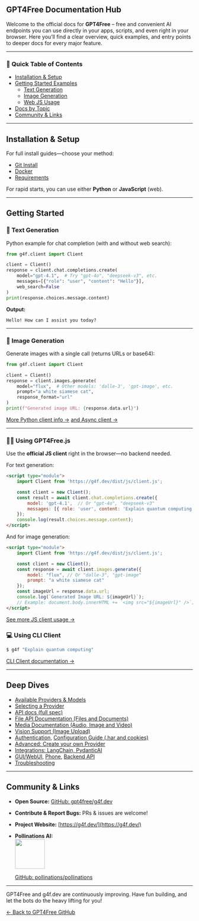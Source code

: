 ## GPT4Free Documentation Hub

Welcome to the official docs for **GPT4Free** – free and convenient AI endpoints you can use directly in your apps, scripts, and even right in your browser. Here you’ll find a clear overview, quick examples, and entry points to deeper docs for every major feature.

---

### 🏁 Quick Table of Contents

- [Installation & Setup](#installation--setup)
- [Getting Started Examples](#getting-started)
  - [Text Generation](#-text-generation)
  - [Image Generation](#-image-generation)
  - [Web JS Usage](#-using-gpt4freejs)
- [Docs by Topic](#deep-dives)
- [Community & Links](#community--links)

---

## Installation & Setup

For full install guides—choose your method:

- [Git Install](git.md)
- [Docker](docker.md)
- [Requirements](requirements.md)

For rapid starts, you can use either **Python** or **JavaScript** (web).

---

## Getting Started

### 📝 Text Generation

Python example for chat completion (with and without web search):

```python
from g4f.client import Client

client = Client()
response = client.chat.completions.create(
    model="gpt-4.1",  # Try "gpt-4o", "deepseek-v3", etc.
    messages=[{"role": "user", "content": "Hello"}],
    web_search=False
)
print(response.choices.message.content)
```
**Output:**
```
Hello! How can I assist you today?
```

---

### 🎨  Image Generation

Generate images with a single call (returns URLs or base64):

```python
from g4f.client import Client

client = Client()
response = client.images.generate(
    model="flux",  # Other models: 'dalle-3', 'gpt-image', etc.
    prompt="a white siamese cat",
    response_format="url"
)
print(f"Generated image URL: {response.data.url}")
```

[More Python client info →](client.md) [and Async client →](async_client.md)

---

### 🧙‍♂️ Using GPT4Free.js

Use the **official JS client** right in the browser—no backend needed.

For text generation:
```html
<script type="module">
    import Client from 'https://g4f.dev/dist/js/client.js';

    const client = new Client();
    const result = await client.chat.completions.create({
        model: 'gpt-4.1',  // Or "gpt-4o", "deepseek-v3"
        messages: [{ role: 'user', content: 'Explain quantum computing' }]
    });
    console.log(result.choices.message.content);
</script>
```

And for image generation:
```html
<script type="module">
    import Client from 'https://g4f.dev/dist/js/client.js';

    const client = new Client();
    const response = await client.images.generate({
        model: "flux", // Or "dalle-3", "gpt-image"
        prompt: "a white siamese cat"
    });
    const imageUrl = response.data.url;
    console.log(`Generated Image URL: ${imageUrl}`);
    // Example: document.body.innerHTML += `<img src="${imageUrl}" />`;
</script>
```

[See more JS client usage →](client_js.md)

### 💻 Using CLI Client

```bash
$ g4f "Explain quantum computing"
```

[CLI Client documentation →](client_cli.md)

---

## Deep Dives

- [Available Providers & Models](providers-and-models.md)
- [Selecting a Provider](selecting_a_provider.md)
- [API docs (full spec)](/api-docs)
- [File API Documentation (Files and Documents)](file.md)
- [Media Documentation (Audio, Image and Video)](media.md)
- [Vision Support (Image Upload)](vision.md)
- [Authentication](authentication.md), [Configuration Guide (.har and cookies)](configuration.md)
- [Advanced: Create your own Provider](guides/create_provider.md)
- [Integrations: LangChain, PydanticAI](pydantic_ai.md)
- [GUI/WebUI](gui.md), [Phone](guides/phone.md), [Backend API](backend_api_documentation.md)
- [Troubleshooting](https://github.com/gpt4free/g4f.dev/issues)

---

## Community & Links

- **Open Source:** [GitHub: gpt4free/g4f.dev](https://github.com/gpt4free/g4f.dev)
- **Contribute & Report Bugs:** PRs & issues are welcome!
- **Project Website:** [https://g4f.dev/](https://g4f.dev/)
- **Pollinations AI:**  
  <img src="https://image.pollinations.ai/prompt/Create+a+logo+for+Pollinations+AI+featuring+an+abstract+flower+blooming+digital+petals+glowing+center+futuristic+font+Pollinations+AI?width=512&height=256&nologo=true" height="80">

  [GitHub: pollinations/pollinations](https://github.com/pollinations/pollinations)

---

GPT4Free and g4f.dev are continuously improving. Have fun building, and let the bots do the heavy lifting for you!

[← Back to GPT4Free GitHub](https://github.com/xtekky/gpt4free)

